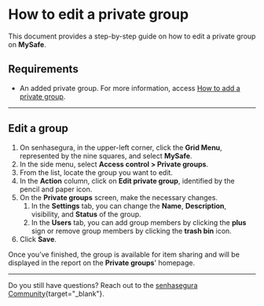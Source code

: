 # How to edit a private group

This document provides a step-by-step guide on how to edit a private group on **MySafe**.

## Requirements

* An added private group. For more information, access [How to add a private group](/v3-33/docs/mysafe-private-group-add).

***

## Edit a group

1. On senhasegura, in the upper-left corner, click the **Grid Menu**, represented by the nine squares, and select **MySafe**.
2. In the side menu, select **Access control > Private groups**.
3. From the list, locate the group you want to edit.
4. In the **Action** column, click on **Edit private group**, identified by the pencil and paper icon.
5. On the **Private groups** screen, make the necessary changes.
    1. In the **Settings** tab, you can change the **Name**, **Description**, visibility, and **Status** of the group.
    2. In the **Users** tab, you can add group members by clicking the **plus** sign or remove group members by clicking the **trash bin** icon.
6. Click **Save**.



Once you’ve finished, the group is available for item sharing and will be displayed in the report on the **Private groups**' homepage.


* * *

Do you still have questions? Reach out to the [senhasegura Community](https://community.senhasegura.io/){target="_blank"}.